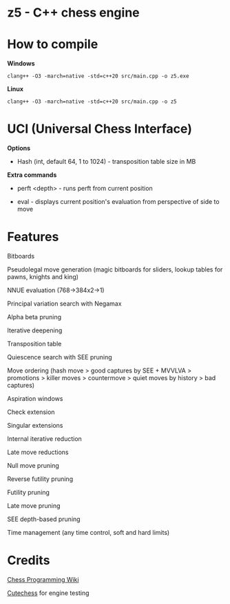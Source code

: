 # z5 - C++ chess engine

# How to compile

**Windows**

```clang++ -O3 -march=native -std=c++20 src/main.cpp -o z5.exe```

**Linux**

```clang++ -O3 -march=native -std=c++20 src/main.cpp -o z5```

# UCI (Universal Chess Interface)

**Options**

- Hash (int, default 64, 1 to 1024) - transposition table size in MB

**Extra commands**

- perft \<depth\> - runs perft from current position

- eval - displays current position's evaluation from perspective of side to move

# Features

Bitboards

Pseudolegal move generation (magic bitboards for sliders, lookup tables for pawns, knights and king)

NNUE evaluation (768->384x2->1)

Principal variation search with Negamax

Alpha beta pruning

Iterative deepening

Transposition table

Quiescence search with SEE pruning

Move ordering (hash move > good captures by SEE + MVVLVA > promotions > killer moves > countermove > quiet moves by history > bad captures)

Aspiration windows

Check extension

Singular extensions

Internal iterative reduction

Late move reductions

Null move pruning

Reverse futility pruning

Futility pruning

Late move pruning

SEE depth-based pruning

Time management (any time control, soft and hard limits)

# Credits

[Chess Programming Wiki](https://www.chessprogramming.org/)

[Cutechess](https://github.com/cutechess/cutechess) for engine testing
